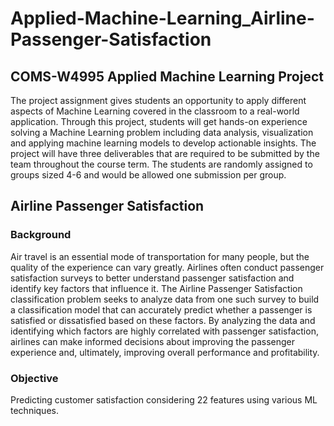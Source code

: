 # Applied-Machine-Learning_Airline-Passenger-Satisfaction
## COMS-W4995 Applied Machine Learning Project
The project assignment gives students an opportunity to apply different aspects of Machine Learning covered in the classroom to a real-world application. Through this project, students will get hands-on experience solving a Machine Learning problem including data analysis, visualization and applying machine learning models to develop actionable insights. The project will have three deliverables that are required to be submitted by the team throughout the course term. The students are randomly assigned to groups sized 4-6 and would be allowed one submission per group. 

## Airline Passenger Satisfaction 
### Background 
Air travel is an essential mode of transportation for many people, but the quality of the experience can vary greatly. Airlines often conduct passenger satisfaction surveys to better understand passenger satisfaction and identify key factors that influence it. The Airline Passenger Satisfaction classification problem seeks to analyze data from one such survey to build a classification model that can accurately predict whether a passenger is satisfied or dissatisfied based on these factors. By analyzing the data and identifying which factors are highly correlated with passenger satisfaction, airlines can make informed decisions about improving the passenger experience and, ultimately, improving overall performance and profitability.

### Objective
Predicting customer satisfaction considering 22 features using various ML techniques.
